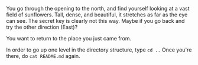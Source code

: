 You go through the opening to the north, and find yourself looking at a vast field of sunflowers. Tall, dense, and beautiful, it stretches as far as the eye can see. The secret key is clearly not this way. Maybe if you go back and try the other direction (East)?

You want to return to the place you just came from. 

In order to go up one level in the directory structure, type `cd ..` 
Once you're there, do `cat README.md` again.
